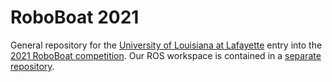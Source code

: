 # RoboBoat 2021
General repository for the [University of Louisiana at Lafayette](https://louisiana.edu) entry into the [2021 RoboBoat competition](https://roboboat.org). Our ROS workspace is contained in a [separate repository](https://github.com/CRAWlab/roboboat).

